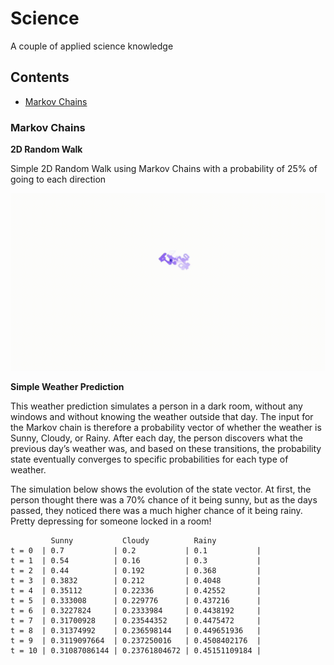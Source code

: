 # Science

A couple of applied science knowledge

## Contents

* [Markov Chains](#markov-chains)

### Markov Chains

**2D Random Walk**

Simple 2D Random Walk using Markov Chains with a probability of 25% of going to each direction

![2D Random Walk](assets/gifs/random_walk_2d.gif)

**Simple Weather Prediction**

This weather prediction simulates a person in a dark room, without any windows and without knowing the weather outside that day. The input for the Markov chain is therefore a probability vector of whether the weather is Sunny, Cloudy, or Rainy. After each day, the person discovers what the previous day’s weather was, and based on these transitions, the probability state eventually converges to specific probabilities for each type of weather.

The simulation below shows the evolution of the state vector. At first, the person thought there was a 70% chance of it being sunny, but as the days passed, they noticed there was a much higher chance of it being rainy. Pretty depressing for someone locked in a room!

```
         Sunny           Cloudy          Rainy
t = 0  | 0.7           | 0.2           | 0.1           |
t = 1  | 0.54          | 0.16          | 0.3           |
t = 2  | 0.44          | 0.192         | 0.368         |
t = 3  | 0.3832        | 0.212         | 0.4048        |
t = 4  | 0.35112       | 0.22336       | 0.42552       |
t = 5  | 0.333008      | 0.229776      | 0.437216      |
t = 6  | 0.3227824     | 0.2333984     | 0.4438192     |
t = 7  | 0.31700928    | 0.23544352    | 0.4475472     |
t = 8  | 0.31374992    | 0.236598144   | 0.449651936   |
t = 9  | 0.3119097664  | 0.237250016   | 0.4508402176  |
t = 10 | 0.31087086144 | 0.23761804672 | 0.45151109184 |
```
